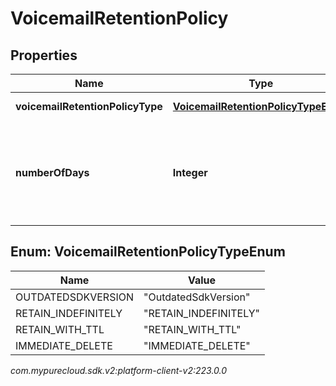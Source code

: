 # VoicemailRetentionPolicy


## Properties

| Name | Type | Description | Notes |
| ------------ | ------------- | ------------- | ------------- |
| **voicemailRetentionPolicyType** | [**VoicemailRetentionPolicyTypeEnum**](#Enum--VoicemailRetentionPolicyTypeEnum) | The retention policy type |  [optional] |
| **numberOfDays** | **Integer** | If retentionPolicyType == RETAIN_WITH_TTL, then this value represents the number of days for the TTL |  [optional] |


## Enum: VoicemailRetentionPolicyTypeEnum

| Name | Value |
| ---- | ----- |
| OUTDATEDSDKVERSION | &quot;OutdatedSdkVersion&quot; | 
| RETAIN_INDEFINITELY | &quot;RETAIN_INDEFINITELY&quot; | 
| RETAIN_WITH_TTL | &quot;RETAIN_WITH_TTL&quot; | 
| IMMEDIATE_DELETE | &quot;IMMEDIATE_DELETE&quot; | 




_com.mypurecloud.sdk.v2:platform-client-v2:223.0.0_
